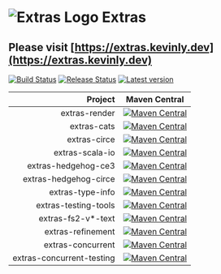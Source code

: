 # ![Extras Logo](https://extras.kevinly.dev/img/extras-logo-64x64.png) Extras

## Please visit [https://extras.kevinly.dev](https://extras.kevinly.dev)

[![Build Status](https://github.com/Kevin-Lee/extras/workflows/Build-All/badge.svg)](https://github.com/Kevin-Lee/extras/actions?workflow=Build-All)
[![Release Status](https://github.com/Kevin-Lee/extras/workflows/Release/badge.svg)](https://github.com/Kevin-Lee/extras/actions?workflow=Release)
[![Latest version](https://index.scala-lang.org/kevin-lee/extras/latest.svg)](https://index.scala-lang.org/kevin-lee/extras)

|                   Project | Maven Central                                                                                                                                                                                           |
|--------------------------:|---------------------------------------------------------------------------------------------------------------------------------------------------------------------------------------------------------|
|             extras-render | [![Maven Central](https://maven-badges.herokuapp.com/maven-central/io.kevinlee/extras-render_2.13/badge.svg)](https://search.maven.org/artifact/io.kevinlee/extras-render_2.13)                         |
|               extras-cats | [![Maven Central](https://maven-badges.herokuapp.com/maven-central/io.kevinlee/extras-cats_2.13/badge.svg)](https://search.maven.org/artifact/io.kevinlee/extras-cats_2.13)                             |
|              extras-circe | [![Maven Central](https://maven-badges.herokuapp.com/maven-central/io.kevinlee/extras-circe_2.13/badge.svg)](https://search.maven.org/artifact/io.kevinlee/extras-circe_2.13)                           |
|           extras-scala-io | [![Maven Central](https://maven-badges.herokuapp.com/maven-central/io.kevinlee/extras-scala-io_2.13/badge.svg)](https://search.maven.org/artifact/io.kevinlee/extras-scala-io_2.13)                     |
|       extras-hedgehog-ce3 | [![Maven Central](https://maven-badges.herokuapp.com/maven-central/io.kevinlee/extras-hedgehog-ce3_2.13/badge.svg)](https://search.maven.org/artifact/io.kevinlee/extras-hedgehog-ce3_2.13)             |
|     extras-hedgehog-circe | [![Maven Central](https://maven-badges.herokuapp.com/maven-central/io.kevinlee/extras-hedgehog-circe_2.13/badge.svg)](https://search.maven.org/artifact/io.kevinlee/extras-hedgehog-circe_2.13)         |
|          extras-type-info | [![Maven Central](https://maven-badges.herokuapp.com/maven-central/io.kevinlee/extras-type-info_2.13/badge.svg)](https://search.maven.org/artifact/io.kevinlee/extras-type-info_2.13)                   |
|      extras-testing-tools | [![Maven Central](https://maven-badges.herokuapp.com/maven-central/io.kevinlee/extras-testing-tools_2.13/badge.svg)](https://search.maven.org/artifact/io.kevinlee/extras-testing-tools_2.13)           |
|        extras-fs2-v*-text | [![Maven Central](https://maven-badges.herokuapp.com/maven-central/io.kevinlee/extras-fs2-v3-text_2.13/badge.svg)](https://search.maven.org/artifact/io.kevinlee/extras-fs2-v3-text_2.13)               |
|         extras-refinement | [![Maven Central](https://maven-badges.herokuapp.com/maven-central/io.kevinlee/extras-refinement_2.13/badge.svg)](https://search.maven.org/artifact/io.kevinlee/extras-refinement_2.13)                 |
|         extras-concurrent | [![Maven Central](https://maven-badges.herokuapp.com/maven-central/io.kevinlee/extras-concurrent_2.13/badge.svg)](https://search.maven.org/artifact/io.kevinlee/extras-concurrent_2.13)                 |
| extras-concurrent-testing | [![Maven Central](https://maven-badges.herokuapp.com/maven-central/io.kevinlee/extras-concurrent-testing_2.13/badge.svg)](https://search.maven.org/artifact/io.kevinlee/extras-concurrent-testing_2.13) |

